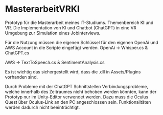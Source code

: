 # MasterarbeitVRKI
Prototyp für die Masterarbeit meines IT-Studiums. Themenbereich KI und VR. Die Implementation von KI und Chatbot (ChatGPT) in eine VR Umgebung zur Simulation eines Jobinterviews.

Für die Nutzung müssen die eigenen Schlüssel für den eigenen OpenAi und AWS Account in die Scripte eingefügt werden.
OpenAi -> Whisper.cs & ChatGPT.cs

AWS -> TextToSpeech.cs & SentimentAnalysis.cs

Es ist wichtig das sichergestellt wird, dass die .dll in Assets/Plugins vorhanden sind.

Durch Probleme mit der ChatGPT Schnittstellen Verbindungsprobleme, welche innerhalb des Zeitraumes nicht behoben werden könnten, kann der Prototyp nur im Unity-Editor verwendet werden. Dazu muss die Oculus Quest über Oculus-Link an den PC angeschlossen sein. Funktionalitäten werden dadurch nicht beeinträchtigt.

